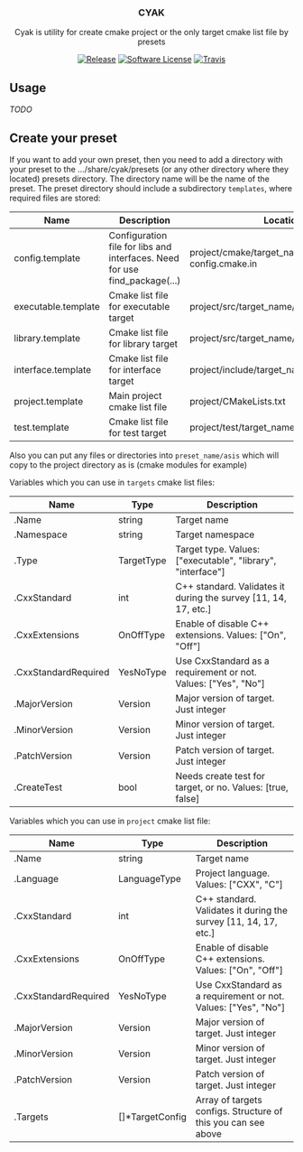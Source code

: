 <p align="center">
    <h3 align="center">CYAK</h3>
    <p align="center">Cyak is utility for create cmake project or the only target cmake list file by presets</p>
    <p align="center">
        <a href="https://github.com/LazyMechanic/cyak/releases/latest"><img alt="Release" src="https://img.shields.io/github/v/release/LazyMechanic/cyak?style=for-the-badge"></a>
        <a href="/LICENSE.md"><img alt="Software License" src="https://img.shields.io/github/license/LazyMechanic/cyak?style=for-the-badge"></a>
        <a href="https://travis-ci.org/LazyMechanic/cyak"><img alt="Travis" src="https://img.shields.io/travis/LazyMechanic/cyak?style=for-the-badge"></a>
    </p>
</p>

## Usage
*TODO*

## Create your preset
If you want to add your own preset, then you need to add a directory with your preset to the .../share/cyak/presets (or any other directory where they located) presets directory. The directory name will be the name of the preset. The preset directory should include a subdirectory `templates`, where required files are stored:

| Name                | Description                                                                | Location                                   |
|---------------------|----------------------------------------------------------------------------|--------------------------------------------|
| config.template     | Configuration file for libs and interfaces. Need for use find_package(...) | project/cmake/target_name-config.cmake.in  |
| executable.template | Cmake list file for executable target                                      | project/src/target_name/CMakeLists.txt     |
| library.template    | Cmake list file for library target                                         | project/src/target_name/CMakeLists.txt     |
| interface.template  | Cmake list file for interface target                                       | project/include/target_name/CMakeLists.txt |
| project.template    | Main project cmake list file                                               | project/CMakeLists.txt                     |
| test.template       | Cmake list file for test target                                            | project/test/target_name/CMakeLists.txt    |

Also you can put any files or directories into `preset_name/asis` which will copy to the project directory as is (cmake modules for example)

Variables which you can use in `targets` cmake list files:

| Name                 | Type       | Description                                                     |
|----------------------|------------|-----------------------------------------------------------------|
| .Name                | string     | Target name                                                     |
| .Namespace           | string     | Target namespace                                                |
| .Type                | TargetType | Target type. Values: ["executable", "library", "interface"]     |
| .CxxStandard         | int        | C++ standard. Validates it during the survey [11, 14, 17, etc.] |
| .CxxExtensions       | OnOffType  | Enable of disable C++ extensions. Values: ["On", "Off"]         |
| .CxxStandardRequired | YesNoType  | Use CxxStandard as a requirement or not. Values: ["Yes", "No"]  |
| .MajorVersion        | Version    | Major version of target. Just integer                           |
| .MinorVersion        | Version    | Minor version of target. Just integer                           |
| .PatchVersion        | Version    | Patch version of target. Just integer                           |
| .CreateTest          | bool       | Needs create test for target, or no. Values: [true, false]      |

Variables which you can use in `project` cmake list file:

| Name                 | Type            | Description                                                     |
|----------------------|-----------------|-----------------------------------------------------------------|
| .Name                | string          | Target name                                                     |
| .Language            | LanguageType    | Project language. Values: ["CXX", "C"]                          |
| .CxxStandard         | int             | C++ standard. Validates it during the survey [11, 14, 17, etc.] |
| .CxxExtensions       | OnOffType       | Enable of disable C++ extensions. Values: ["On", "Off"]         |
| .CxxStandardRequired | YesNoType       | Use CxxStandard as a requirement or not. Values: ["Yes", "No"]  |
| .MajorVersion        | Version         | Major version of target. Just integer                           |
| .MinorVersion        | Version         | Minor version of target. Just integer                           |
| .PatchVersion        | Version         | Patch version of target. Just integer                           |
| .Targets             | []*TargetConfig | Array of targets configs. Structure of this you can see above   |
